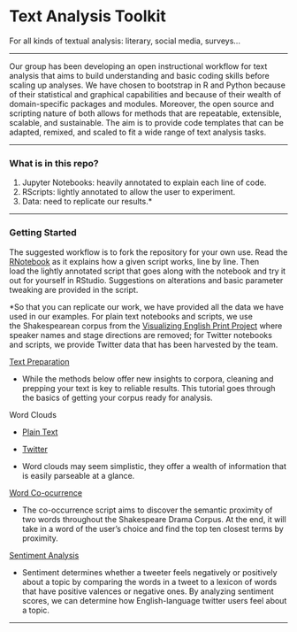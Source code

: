 # Text Analysis Toolkit
For all kinds of textual analysis: literary, social media, surveys...


----
Our group has been developing an open instructional workflow for text analysis that aims to build understanding and basic coding skills before scaling up analyses. We have chosen to bootstrap in R and Python because of their statistical and graphical capabilities and because of their wealth of domain-specific packages and modules. Moreover, the open source and scripting nature of both allows for methods that are repeatable, extensible, scalable, and sustainable. The aim is to provide code templates that can be adapted, remixed, and scaled to fit a wide range of text analysis tasks.

----
### What is in this repo?

1. Jupyter Notebooks: heavily annotated to explain each line of code.
2. RScripts: lightly annotated to allow the user to experiment.
3. Data: need to replicate our results.*

----
### Getting Started

The suggested workflow is to fork the repository for your own use. Read the [RNotebook](https://github.com/cyberdh/Text-Analysis/tree/master/RNotebooks) as it explains how a given script works, line by line. Then load the lightly annotated script that goes along with the notebook and try it out for yourself in RStudio. Suggestions on alterations and basic parameter tweaking are provided in the script.


*So that you can replicate our work, we have provided all the data we have used in our examples. For plain text notebooks and scripts, we use the Shakespearean corpus from the [Visualizing English Print Project](http://graphics.cs.wisc.edu/WP/vep/) where speaker names and stage directions are removed; for Twitter notebooks and scripts, we provide Twitter data that has been harvested by the team.

[Text Preparation](https://github.com/cyberdh/Text-Analysis/blob/master/RNotebooks/textPrep.pdf)
* While the methods below offer new insights to corpora, cleaning and prepping your text is key to reliable results. This tutorial goes through the basics of getting your corpus ready for analysis.

Word Clouds

* [Plain Text](https://github.com/cyberdh/Text-Analysis/blob/master/RNotebooks/wordcloudPlainText.Rmd)

* [Twitter](https://github.com/cyberdh/Text-Analysis/blob/master/RNotebooks/wordcloudTwitter.Rmd)

* Word clouds may seem simplistic, they offer a wealth of information that is easily parseable at a glance.

[Word Co-ocurrence](https://github.com/cyberdh/Text-Analysis/blob/master/RNotebooks/cooccurrencePlainText.Rmd)

* The co-occurrence script aims to discover the semantic proximity of two words throughout the Shakespeare Drama Corpus. At the end, it will take in a word of the user’s choice and find the top ten closest terms by proximity.

[Sentiment Analysis](https://github.com/cyberdh/Text-Analysis/blob/master/RNotebooks/sentPolitical.Rmd)

* Sentiment determines whether a tweeter feels negatively or positively about a topic by comparing the words in a tweet to a lexicon of words that have positive valences or negative ones. By analyzing sentiment scores, we can determine how English-language twitter users feel about a topic.

---
